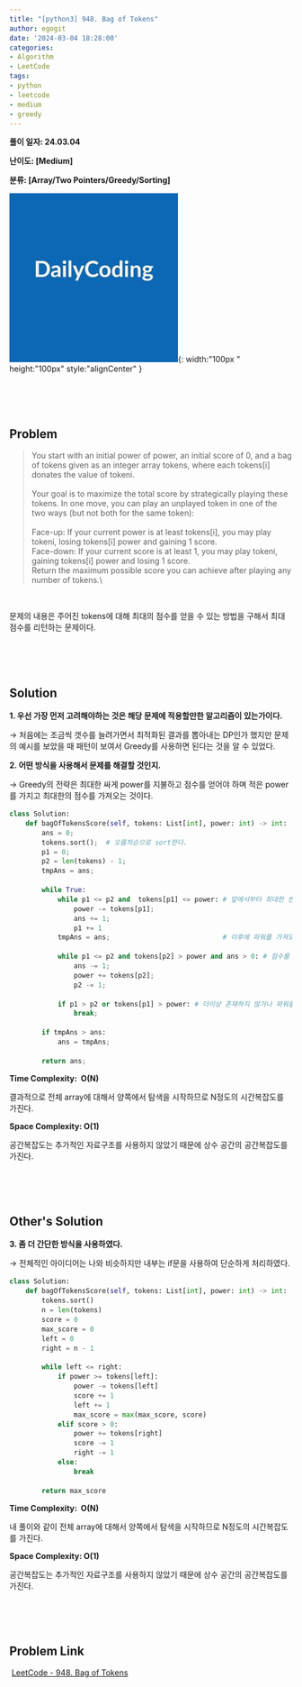 ```yaml
---
title: "[python3] 948. Bag of Tokens"
author: egogit
date: '2024-03-04 18:28:00'
categories:
- Algorithm
- LeetCode
tags:
- python
- leetcode
- medium
- greedy
---
```


**풀이 일자: 24.03.04**

**난이도: \[Medium\]**

**분류: \[Array/Two Pointers/Greedy/Sorting\]**

![thumbnail](/assets/img/thumbnail/dailycode.jpg){:  width:"100px " height:"100px" style:"alignCenter" }

<br/><br/><br/>
## Problem

>You start with an initial power of power, an initial score of 0, and a bag of tokens given as an integer array tokens, where each tokens[i] donates the value of tokeni.\
\
Your goal is to maximize the total score by strategically playing these tokens. In one move, you can play an unplayed token in one of the two ways (but not both for the same token):\
\
Face-up: If your current power is at least tokens[i], you may play tokeni, losing tokens[i] power and gaining 1 score.\
Face-down: If your current score is at least 1, you may play tokeni, gaining tokens[i] power and losing 1 score.\
Return the maximum possible score you can achieve after playing any number of tokens.\

<br/>

문제의 내용은 주어진 tokens에 대해 최대의 점수를 얻을 수 있는 방법을 구해서 최대 점수를 리턴하는 문제이다.

<br/><br/><br/>
## Solution

**1\. 우선 가장 먼저 고려해야하는 것은 해당 문제에 적용할만한 알고리즘이 있는가이다.**

→ 처음에는 조금씩 갯수를 늘려가면서 최적화된 결과를 뽑아내는 DP인가 했지만 문제의 예시를 보았을 때 패턴이 보여서 Greedy를 사용하면 된다는 것을 알 수 있었다.

**2\. 어떤 방식을 사용해서 문제를 해결할 것인지.**

→ Greedy의 전략은 최대한 싸게 power를 지불하고 점수를 얻어야 하며 적은 power를 가지고 최대한의 점수를 가져오는 것이다.


```python
class Solution:
    def bagOfTokensScore(self, tokens: List[int], power: int) -> int:
        ans = 0;
        tokens.sort();  # 오름차순으로 sort한다.
        p1 = 0;         
        p2 = len(tokens) - 1;
        tmpAns = ans;

        while True:
            while p1 <= p2 and  tokens[p1] <= power: # 앞에서부터 최대한 싼 가격에 점수를 얻는다. 
                power -= tokens[p1];
                ans += 1;
                p1 += 1
            tmpAns = ans;                            # 이후에 파워를 가져오는 부분으로 파워를 가져와서 할 것이 없다면 어기까지의 점수가 최대 점수이다.

            while p1 <= p2 and tokens[p2] > power and ans > 0: # 점수를 지불하고 최대한의 파워를 가져온다.
                ans -= 1;
                power += tokens[p2];
                p2 -= 1;
            
            if p1 > p2 or tokens[p1] > power: # 더이상 존재하지 않거나 파워를 가져올 수 없으면서 추가로 점수를 사지 못하면
                break;

        if tmpAns > ans:
            ans = tmpAns;
        
        return ans;

```
**Time Complexity:  O(N)**

결과적으로 전체 array에 대해서 양쪽에서 탐색을 시작하므로 N정도의 시간복잡도를 가진다.

**Space Complexity: O(1)**

공간복잡도는 추가적인 자료구조를 사용하지 않았기 때문에 상수 공간의 공간복잡도를 가진다.


<br/><br/><br/>
## Other's Solution

**3\. 좀 더 간단한 방식을 사용하였다.**

→ 전체적인 아이디어는 나와 비슷하지만 내부는 if문을 사용하여 단순하게 처리하였다.

```python
class Solution:
    def bagOfTokensScore(self, tokens: List[int], power: int) -> int:
        tokens.sort()
        n = len(tokens)
        score = 0
        max_score = 0
        left = 0
        right = n - 1
        
        while left <= right:
            if power >= tokens[left]:
                power -= tokens[left]
                score += 1
                left += 1
                max_score = max(max_score, score)
            elif score > 0:
                power += tokens[right]
                score -= 1
                right -= 1
            else:
                break
                
        return max_score


```
**Time Complexity:  O(N)**

내 풀이와 같이 전체 array에 대해서 양쪽에서 탐색을 시작하므로 N정도의 시간복잡도를 가진다.

**Space Complexity: O(1)**

공간복잡도는 추가적인 자료구조를 사용하지 않았기 때문에 상수 공간의 공간복잡도를 가진다.

<br/><br/><br/>
## Problem Link

 [LeetCode - 948. Bag of Tokens](https://leetcode.com/problems/bag-of-tokens/)

